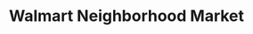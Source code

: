 ---
title: "Walmart Neighborhood Market"
url: /northport/walmart-neighborhood-market/
shop: supermarket
---